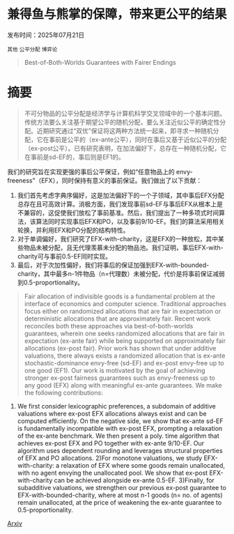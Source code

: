 # 兼得鱼与熊掌的保障，带来更公平的结果

发布时间：2025年07月21日

`其他` `公平分配` `博弈论`

> Best-of-Both-Worlds Guarantees with Fairer Endings

# 摘要

> 不可分物品的公平分配是经济学与计算机科学交叉领域中的一个基本问题。传统方法要么关注基于期望公平的随机分配，要么关注近似公平的确定性分配。近期研究通过“双优”保证将这两种方法统一起来，即寻求一种随机分配，它在事前是公平的（ex-ante公平），同时在事后又基于近似公平的分配（ex-post公平）。已有研究表明，在加法偏好下，总存在一种随机分配，它在事前是sd-EF的，事后则是EF1的。

我们的研究旨在实现更强的事后公平保证，例如“任意物品上的 envy-freeness”（EFX），同时保持有意义的事前保证。我们做出了以下贡献：
1) 我们首先考虑字典序偏好，这是加法偏好下的一个子领域，其中事后EFX分配总存在且可高效计算。消极方面，我们发现事前sd-EF与事后EFX从根本上是不兼容的，这促使我们放松了事前基准。然后，我们提出了一种多项式时间算法，该算法同时实现事后EFX和PO，以及事前9/10-EF。我们的算法采用相关轮换，并利用EFX和PO分配的结构特性。
2) 对于单调偏好，我们研究了EFX-with-charity，这是EFX的一种放松，其中某些物品未被分配，且无代理羡慕未分配的物品池。我们证明，事后EFX-with-charity可与事前0.5-EF同时实现。
3) 最后，对于次加性偏好，我们将事后的保证加强到EFX-with-bounded-charity，其中最多n-1件物品（n=代理数）未被分配，代价是将事前保证减弱到0.5-proportionality。


> Fair allocation of indivisible goods is a fundamental problem at the interface of economics and computer science. Traditional approaches focus either on randomized allocations that are fair in expectation or deterministic allocations that are approximately fair. Recent work reconciles both these approaches via best-of-both-worlds guarantees, wherein one seeks randomized allocations that are fair in expectation (ex-ante fair) while being supported on approximately fair allocations (ex-post fair). Prior work has shown that under additive valuations, there always exists a randomized allocation that is ex-ante stochastic-dominance envy-free (sd-EF) and ex-post envy-free up to one good (EF1).
  Our work is motivated by the goal of achieving stronger ex-post fairness guarantees such as envy-freeness up to any good (EFX) along with meaningful ex-ante guarantees. We make the following contributions:
  1) We first consider lexicographic preferences, a subdomain of additive valuations where ex-post EFX allocations always exist and can be computed efficiently. On the negative side, we show that ex-ante sd-EF is fundamentally incompatible with ex-post EFX, prompting a relaxation of the ex-ante benchmark. We then present a poly. time algorithm that achieves ex-post EFX and PO together with ex-ante 9/10-EF. Our algorithm uses dependent rounding and leverages structural properties of EFX and PO allocations.
  2)For monotone valuations, we study EFX-with-charity: a relaxation of EFX where some goods remain unallocated, with no agent envying the unallocated pool. We show that ex-post EFX-with-charity can be achieved alongside ex-ante 0.5-EF.
  3)Finally, for subadditive valuations, we strengthen our previous ex-post guarantee to EFX-with-bounded-charity, where at most n-1 goods (n= no. of agents) remain unallocated, at the price of weakening the ex-ante guarantee to 0.5-proportionality.

[Arxiv](https://arxiv.org/abs/2507.16209)
